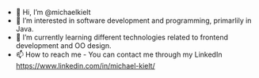 - 👋 Hi, I’m @michaelkielt
- 👀 I’m interested in software development and programming, primarlily in Java.
- 🌱 I’m currently learning different technologies related to frontend development and OO design. 
- 📫 How to reach me - You can contact me through my LinkedIn https://www.linkedin.com/in/michael-kielt/

<!---
michaelkielt/michaelkielt is a ✨ special ✨ repository because its `README.md` (this file) appears on your GitHub profile.
You can click the Preview link to take a look at your changes.
--->
